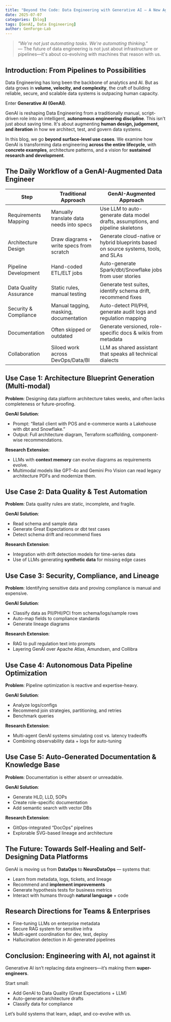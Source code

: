```yaml
---
title: "Beyond the Code: Data Engineering with Generative AI – A New Age of Intelligent Automation"
date: 2025-07-07
categories: [blog]
tags: [GenAI, Data Engineering]
author: GenForge-Lab
---
```


> _"We're not just automating tasks. We're automating thinking."_  
> — The future of data engineering is not just about infrastructure or pipelines—it's about co-evolving with machines that reason with us.

## Introduction: From Pipelines to Possibilities

Data Engineering has long been the backbone of analytics and AI. But as data grows in **volume, velocity, and complexity**, the craft of building reliable, secure, and scalable data systems is outpacing human capacity.

Enter **Generative AI (GenAI)**.

GenAI is reshaping Data Engineering from a traditionally manual, script-driven role into an intelligent, **autonomous engineering discipline**. This isn't just about saving time. It's about augmenting **human design, judgement, and iteration** in how we architect, test, and govern data systems.

In this blog, we go **beyond surface-level use cases**. We examine how GenAI is transforming data engineering **across the entire lifecycle**, with **concrete examples**, architecture patterns, and a vision for **sustained research and development**.

## The Daily Workflow of a GenAI-Augmented Data Engineer

| Step | Traditional Approach | GenAI-Augmented Approach |
|------|----------------------|---------------------------|
| Requirements Mapping | Manually translate data needs into specs | Use LLM to auto-generate data model drafts, assumptions, and pipeline skeletons |
| Architecture Design | Draw diagrams + write specs from scratch | Generate cloud-native or hybrid blueprints based on source systems, tools, and SLAs |
| Pipeline Development | Hand-coded ETL/ELT jobs | Auto-generate Spark/dbt/Snowflake jobs from user stories |
| Data Quality Assurance | Static rules, manual testing | Generate test suites, identify schema drift, recommend fixes |
| Security & Compliance | Manual tagging, masking, documentation | Auto-detect PII/PHI, generate audit logs and regulation mapping |
| Documentation | Often skipped or outdated | Generate versioned, role-specific docs & wikis from metadata |
| Collaboration | Siloed work across DevOps/Data/BI | LLM as shared assistant that speaks all technical dialects |

## Use Case 1: Architecture Blueprint Generation (Multi-modal)

**Problem**: Designing data platform architecture takes weeks, and often lacks completeness or future-proofing.

**GenAI Solution**:
- Prompt: “Retail client with POS and e-commerce wants a Lakehouse with dbt and Snowflake.”
- Output: Full architecture diagram, Terraform scaffolding, component-wise recommendations.

**Research Extension**:
- LLMs with **context memory** can evolve diagrams as requirements evolve.
- Multimodal models like GPT-4o and Gemini Pro Vision can read legacy architecture PDFs and modernize them.

## Use Case 2: Data Quality & Test Automation

**Problem**: Data quality rules are static, incomplete, and fragile.

**GenAI Solution**:
- Read schema and sample data
- Generate Great Expectations or dbt test cases
- Detect schema drift and recommend fixes

**Research Extension**:
- Integration with drift detection models for time-series data
- Use of LLMs generating **synthetic data** for missing edge cases

## Use Case 3: Security, Compliance, and Lineage

**Problem**: Identifying sensitive data and proving compliance is manual and expensive.

**GenAI Solution**:
- Classify data as PII/PHI/PCI from schema/logs/sample rows
- Auto-map fields to compliance standards
- Generate lineage diagrams

**Research Extension**:
- RAG to pull regulation text into prompts
- Layering GenAI over Apache Atlas, Amundsen, and Collibra

## Use Case 4: Autonomous Data Pipeline Optimization

**Problem**: Pipeline optimization is reactive and expertise-heavy.

**GenAI Solution**:
- Analyze logs/configs
- Recommend join strategies, partitioning, and retries
- Benchmark queries

**Research Extension**:
- Multi-agent GenAI systems simulating cost vs. latency tradeoffs
- Combining observability data + logs for auto-tuning

## Use Case 5: Auto-Generated Documentation & Knowledge Base

**Problem**: Documentation is either absent or unreadable.

**GenAI Solution**:
- Generate HLD, LLD, SOPs
- Create role-specific documentation
- Add semantic search with vector DBs

**Research Extension**:
- GitOps-integrated “DocOps” pipelines
- Explorable SVG-based lineage and architecture

## The Future: Towards Self-Healing and Self-Designing Data Platforms

GenAI is moving us from **DataOps** to **NeuroDataOps** — systems that:
- Learn from metadata, logs, tickets, and lineage
- Recommend and **implement improvements**
- Generate hypothesis tests for business metrics
- Interact with humans through **natural language** + code

## Research Directions for Teams & Enterprises

- Fine-tuning LLMs on enterprise metadata
- Secure RAG system for sensitive infra
- Multi-agent coordination for dev, test, deploy
- Hallucination detection in AI-generated pipelines

## Conclusion: Engineering with AI, not against it

Generative AI isn’t replacing data engineers—it’s making them **super-engineers**.

Start small:
- Add GenAI to Data Quality (Great Expectations + LLM)
- Auto-generate architecture drafts
- Classify data for compliance

Let’s build systems that learn, adapt, and co-evolve with us.

